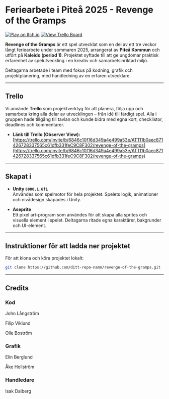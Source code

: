 # Feriearbete i Piteå 2025 - Revenge of the Gramps

[![Play on Itch.io](https://img.shields.io/badge/Play%20on-Itch.io-FA5C5C?logo=itch-io&logoColor=white&style=for-the-badge)](https://spelutvecklingpiteo.itch.io/revenge-of-the-gramps)
[![View Trello Board](https://img.shields.io/badge/View%20on-Trello-0079BF?logo=trello&logoColor=white&style=for-the-badge)](https://trello.com/invite/b/6846c10f16d349a4e499a53e/ATTI1b0aec871426728337565c61dfb331feC9C8F302/revenge-of-the-gramps)

**Revenge of the Gramps** är ett spel utvecklat som en del av ett tre veckor långt feriearbete under sommaren 2025, arrangerat av **Piteå Kommun** och utfört på **Kaleido (period 1)**. Projektet syftade till att ge ungdomar praktisk erfarenhet av spelutveckling i en kreativ och samarbetsinriktad miljö.

Deltagarna arbetade i team med fokus på kodning, grafik och projektplanering, med handledning av en erfaren utvecklare.

---

## Trello

Vi använde **Trello** som projektverktyg för att planera, följa upp och samarbeta kring alla delar av utvecklingen – från idé till färdigt spel. Alla i gruppen hade tillgång till tavlan och kunde bidra med egna kort, checklistor, deadlines och kommentarer.

- **Länk till Trello (Observer View):**  
  [https://trello.com/invite/b/6846c10f16d349a4e499a53e/ATTI1b0aec871426728337565c61dfb331feC9C8F302/revenge-of-the-gramps](https://trello.com/invite/b/6846c10f16d349a4e499a53e/ATTI1b0aec871426728337565c61dfb331feC9C8F302/revenge-of-the-gramps)

---

## Skapat i

- **Unity `6000.1.6f1`**  
  Användes som spelmotor för hela projektet. Spelets logik, animationer och nivådesign skapades i Unity.

- **Aseprite**  
  Ett pixel art-program som användes för att skapa alla sprites och visuella element i spelet. Deltagarna ritade egna karaktärer, bakgrunder och UI-element.

---

## Instruktioner för att ladda ner projektet

För att klona och köra projektet lokalt:

```bash
git clone https://github.com/ditt-repo-namn/revenge-of-the-gramps.git
```

---

## Credits
### Kod
John Långström

Filip Viklund

Olle Boström

### Grafik
Elin Berglund

Åke Hollström

### Handledare
Isak Dalberg
